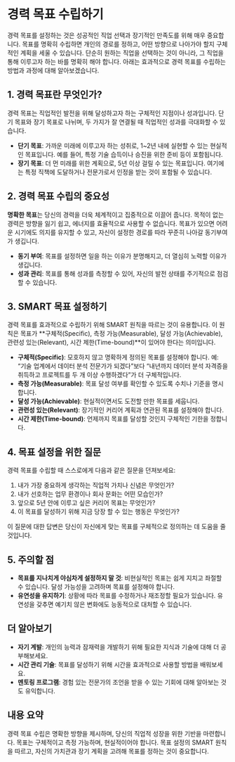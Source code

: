 # 경력 목표 수립하기

경력 목표를 설정하는 것은 성공적인 직업 선택과 장기적인 만족도를 위해 매우 중요합니다. 목표를 명확히 수립하면 개인의 경로를 정하고, 어떤 방향으로 나아가야 할지 구체적인 계획을 세울 수 있습니다. 단순히 원하는 직업을 선택하는 것이 아니라, 그 직업을 통해 이루고자 하는 바를 명확히 해야 합니다. 아래는 효과적으로 경력 목표를 수립하는 방법과 과정에 대해 알아보겠습니다.

## 1. 경력 목표란 무엇인가?

경력 목표는 직업적인 발전을 위해 달성하고자 하는 구체적인 지점이나 성과입니다. 단기 목표와 장기 목표로 나뉘며, 두 가지가 잘 연결될 때 직업적인 성과를 극대화할 수 있습니다. 

- **단기 목표**: 가까운 미래에 이루고자 하는 성취로, 1~2년 내에 실현할 수 있는 현실적인 목표입니다. 예를 들어, 특정 기술 습득이나 승진을 위한 준비 등이 포함됩니다.
- **장기 목표**: 더 먼 미래를 위한 계획으로, 5년 이상 걸릴 수 있는 목표입니다. 여기에는 특정 직책에 도달하거나 전문가로서 인정을 받는 것이 포함될 수 있습니다.

## 2. 경력 목표 수립의 중요성

**명확한 목표**는 당신의 경력을 더욱 체계적이고 집중적으로 이끌어 줍니다. 목적이 없는 경력은 방향을 잃기 쉽고, 에너지를 효율적으로 사용할 수 없습니다. 목표가 있으면 어려운 시기에도 의지를 유지할 수 있고, 자신이 설정한 경로를 따라 꾸준히 나아갈 동기부여가 생깁니다.

- **동기 부여**: 목표를 설정하면 일을 하는 이유가 분명해지고, 더 열심히 노력할 이유가 생깁니다.
- **성과 관리**: 목표를 통해 성과를 측정할 수 있어, 자신의 발전 상태를 주기적으로 점검할 수 있습니다.

## 3. SMART 목표 설정하기

경력 목표를 효과적으로 수립하기 위해 SMART 원칙을 따르는 것이 유용합니다. 이 원칙은 목표가 **구체적(Specific), 측정 가능(Measurable), 달성 가능(Achievable), 관련성 있는(Relevant), 시간 제한(Time-bound)**이 있어야 한다는 의미입니다.

- **구체적(Specific)**: 모호하지 않고 명확하게 정의된 목표를 설정해야 합니다. 예: “기술 업계에서 데이터 분석 전문가가 되겠다”보다 “내년까지 데이터 분석 자격증을 취득하고 프로젝트를 두 개 이상 수행하겠다”가 더 구체적입니다.
- **측정 가능(Measurable)**: 목표 달성 여부를 확인할 수 있도록 수치나 기준을 명시합니다.
- **달성 가능(Achievable)**: 현실적이면서도 도전할 만한 목표를 세웁니다.
- **관련성 있는(Relevant)**: 장기적인 커리어 계획과 연관된 목표를 설정해야 합니다.
- **시간 제한(Time-bound)**: 언제까지 목표를 달성할 것인지 구체적인 기한을 정합니다.

## 4. 목표 설정을 위한 질문

경력 목표를 수립할 때 스스로에게 다음과 같은 질문을 던져보세요:

1. 내가 가장 중요하게 생각하는 직업적 가치나 신념은 무엇인가?
2. 내가 선호하는 업무 환경이나 회사 문화는 어떤 모습인가?
3. 앞으로 5년 안에 이루고 싶은 커리어 목표는 무엇인가?
4. 이 목표를 달성하기 위해 지금 당장 할 수 있는 행동은 무엇인가?

이 질문에 대한 답변은 당신이 자신에게 맞는 목표를 구체적으로 정의하는 데 도움을 줄 것입니다.

## 5. 주의할 점

- **목표를 지나치게 야심차게 설정하지 말 것**: 비현실적인 목표는 쉽게 지치고 좌절할 수 있습니다. 달성 가능성을 고려하며 목표를 설정해야 합니다.
- **유연성을 유지하기**: 상황에 따라 목표를 수정하거나 재조정할 필요가 있습니다. 유연성을 갖추면 예기치 않은 변화에도 능동적으로 대처할 수 있습니다.

## 더 알아보기

- **자기 계발**: 개인의 능력과 잠재력을 개발하기 위해 필요한 지식과 기술에 대해 더 공부해보세요.
- **시간 관리 기술**: 목표를 달성하기 위해 시간을 효과적으로 사용할 방법을 배워보세요.
- **멘토링 프로그램**: 경험 있는 전문가의 조언을 받을 수 있는 기회에 대해 알아보는 것도 유익합니다.

## 내용 요약

경력 목표 수립은 명확한 방향을 제시하며, 당신의 직업적 성장을 위한 기반을 마련합니다. 목표는 구체적이고 측정 가능하며, 현실적이어야 합니다. 목표 설정의 SMART 원칙을 따르고, 자신의 가치관과 장기 계획을 고려해 목표를 정하는 것이 중요합니다.